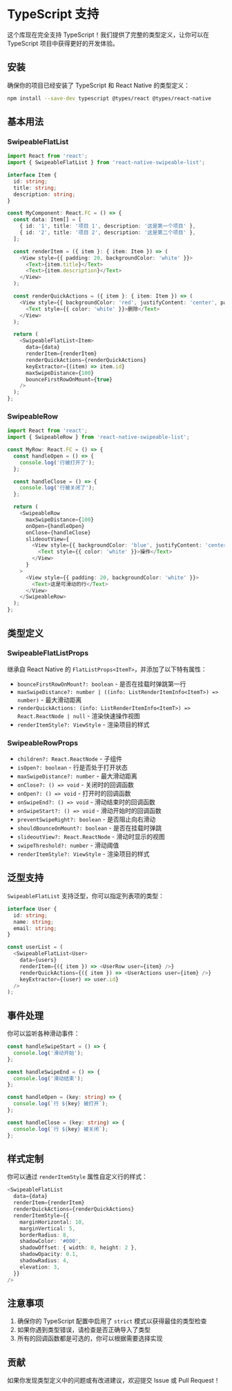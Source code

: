 # TypeScript 支持

这个库现在完全支持 TypeScript！我们提供了完整的类型定义，让你可以在 TypeScript 项目中获得更好的开发体验。

## 安装

确保你的项目已经安装了 TypeScript 和 React Native 的类型定义：

```bash
npm install --save-dev typescript @types/react @types/react-native
```

## 基本用法

### SwipeableFlatList

```typescript
import React from 'react';
import { SwipeableFlatList } from 'react-native-swipeable-list';

interface Item {
  id: string;
  title: string;
  description: string;
}

const MyComponent: React.FC = () => {
  const data: Item[] = [
    { id: '1', title: '项目 1', description: '这是第一个项目' },
    { id: '2', title: '项目 2', description: '这是第二个项目' },
  ];

  const renderItem = ({ item }: { item: Item }) => (
    <View style={{ padding: 20, backgroundColor: 'white' }}>
      <Text>{item.title}</Text>
      <Text>{item.description}</Text>
    </View>
  );

  const renderQuickActions = ({ item }: { item: Item }) => (
    <View style={{ backgroundColor: 'red', justifyContent: 'center', padding: 20 }}>
      <Text style={{ color: 'white' }}>删除</Text>
    </View>
  );

  return (
    <SwipeableFlatList<Item>
      data={data}
      renderItem={renderItem}
      renderQuickActions={renderQuickActions}
      keyExtractor={(item) => item.id}
      maxSwipeDistance={100}
      bounceFirstRowOnMount={true}
    />
  );
};
```

### SwipeableRow

```typescript
import React from 'react';
import { SwipeableRow } from 'react-native-swipeable-list';

const MyRow: React.FC = () => {
  const handleOpen = () => {
    console.log('行被打开了');
  };

  const handleClose = () => {
    console.log('行被关闭了');
  };

  return (
    <SwipeableRow
      maxSwipeDistance={100}
      onOpen={handleOpen}
      onClose={handleClose}
      slideoutView={
        <View style={{ backgroundColor: 'blue', justifyContent: 'center', padding: 20 }}>
          <Text style={{ color: 'white' }}>操作</Text>
        </View>
      }
    >
      <View style={{ padding: 20, backgroundColor: 'white' }}>
        <Text>这是可滑动的行</Text>
      </View>
    </SwipeableRow>
  );
};
```

## 类型定义

### SwipeableFlatListProps<ItemT>

继承自 React Native 的 `FlatListProps<ItemT>`，并添加了以下特有属性：

- `bounceFirstRowOnMount?: boolean` - 是否在挂载时弹跳第一行
- `maxSwipeDistance?: number | ((info: ListRenderItemInfo<ItemT>) => number)` - 最大滑动距离
- `renderQuickActions: (info: ListRenderItemInfo<ItemT>) => React.ReactNode | null` - 渲染快速操作视图
- `renderItemStyle?: ViewStyle` - 渲染项目的样式

### SwipeableRowProps

- `children?: React.ReactNode` - 子组件
- `isOpen?: boolean` - 行是否处于打开状态
- `maxSwipeDistance?: number` - 最大滑动距离
- `onClose?: () => void` - 关闭时的回调函数
- `onOpen?: () => void` - 打开时的回调函数
- `onSwipeEnd?: () => void` - 滑动结束时的回调函数
- `onSwipeStart?: () => void` - 滑动开始时的回调函数
- `preventSwipeRight?: boolean` - 是否阻止向右滑动
- `shouldBounceOnMount?: boolean` - 是否在挂载时弹跳
- `slideoutView?: React.ReactNode` - 滑动时显示的视图
- `swipeThreshold?: number` - 滑动阈值
- `renderItemStyle?: ViewStyle` - 渲染项目的样式

## 泛型支持

`SwipeableFlatList` 支持泛型，你可以指定列表项的类型：

```typescript
interface User {
  id: string;
  name: string;
  email: string;
}

const userList = (
  <SwipeableFlatList<User>
    data={users}
    renderItem={({ item }) => <UserRow user={item} />}
    renderQuickActions={({ item }) => <UserActions user={item} />}
    keyExtractor={(user) => user.id}
  />
);
```

## 事件处理

你可以监听各种滑动事件：

```typescript
const handleSwipeStart = () => {
  console.log('滑动开始');
};

const handleSwipeEnd = () => {
  console.log('滑动结束');
};

const handleOpen = (key: string) => {
  console.log(`行 ${key} 被打开`);
};

const handleClose = (key: string) => {
  console.log(`行 ${key} 被关闭`);
};
```

## 样式定制

你可以通过 `renderItemStyle` 属性自定义行的样式：

```typescript
<SwipeableFlatList
  data={data}
  renderItem={renderItem}
  renderQuickActions={renderQuickActions}
  renderItemStyle={{
    marginHorizontal: 10,
    marginVertical: 5,
    borderRadius: 8,
    shadowColor: '#000',
    shadowOffset: { width: 0, height: 2 },
    shadowOpacity: 0.1,
    shadowRadius: 4,
    elevation: 3,
  }}
/>
```

## 注意事项

1. 确保你的 TypeScript 配置中启用了 `strict` 模式以获得最佳的类型检查
2. 如果你遇到类型错误，请检查是否正确导入了类型
3. 所有的回调函数都是可选的，你可以根据需要选择实现

## 贡献

如果你发现类型定义中的问题或有改进建议，欢迎提交 Issue 或 Pull Request！
